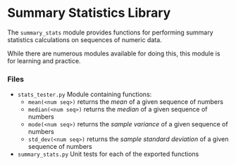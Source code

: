 # Summary Statistics Library

The `summary_stats` module provides functions for performing
summary statistics calculations on sequences of numeric data.

While there are numerous modules available for doing this,
this module is for learning and practice.

### Files
* `stats_tester.py` Module containing functions:
  - `mean(<num seq>)` returns the *mean* of a given sequence of numbers
  - `median(<num seq>)` returns the *median* of a given sequence of numbers
  - `mode(<num seq>)` returns the *sample variance* of a given sequence of numbers
  - `std_dev(<num seq>)` returns the *sample standard deviation* of a given sequence of numbers
* `summary_stats.py` Unit tests for each of the exported functions
